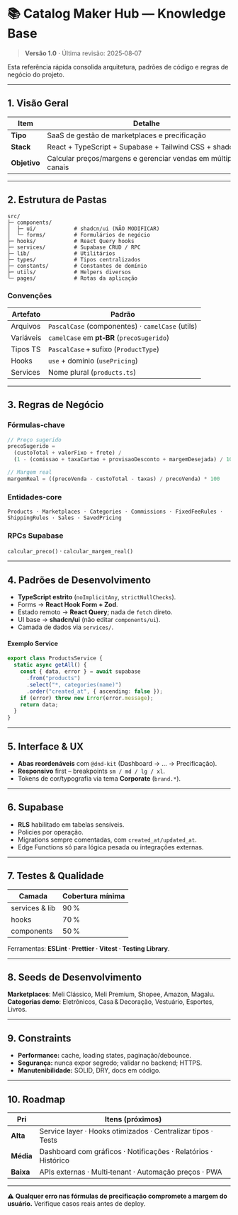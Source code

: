 # 📚 Catalog Maker Hub — Knowledge Base

> **Versão 1.0** · Última revisão: 2025‑08‑07

Esta referência rápida consolida arquitetura, padrões de código e regras de negócio do projeto.

---

## 1. Visão Geral

| Item         | Detalhe                                                        |
| ------------ | -------------------------------------------------------------- |
| **Tipo**     | SaaS de gestão de marketplaces e precificação                  |
| **Stack**    | React + TypeScript + Supabase + Tailwind CSS + shadcn/ui       |
| **Objetivo** | Calcular preços/margens e gerenciar vendas em múltiplos canais |

---

## 2. Estrutura de Pastas

```text
src/
├─ components/
│  ├─ ui/            # shadcn/ui (NÃO MODIFICAR)
│  └─ forms/         # Formulários de negócio
├─ hooks/            # React Query hooks
├─ services/         # Supabase CRUD / RPC
├─ lib/              # Utilitários
├─ types/            # Tipos centralizados
├─ constants/        # Constantes de domínio
├─ utils/            # Helpers diversos
└─ pages/            # Rotas da aplicação
```

### Convenções

| Artefato  | Padrão                                           |
| --------- | ------------------------------------------------ |
| Arquivos  | `PascalCase` (componentes) · `camelCase` (utils) |
| Variáveis | `camelCase` em **pt‑BR** (`precoSugerido`)       |
| Tipos TS  | `PascalCase` + sufixo (`ProductType`)            |
| Hooks     | `use` + domínio (`usePricing`)                   |
| Services  | Nome plural (`products.ts`)                      |

---

## 3. Regras de Negócio

### Fórmulas‑chave

```ts
// Preço sugerido
precoSugerido =
  (custoTotal + valorFixo + frete) /
  (1 - (comissao + taxaCartao + provisaoDesconto + margemDesejada) / 100)

// Margem real
margemReal = ((precoVenda - custoTotal - taxas) / precoVenda) * 100
```

### Entidades‑core

`Products · Marketplaces · Categories · Commissions · FixedFeeRules · ShippingRules · Sales · SavedPricing`

### RPCs Supabase

`calcular_preco()` · `calcular_margem_real()`

---

## 4. Padrões de Desenvolvimento

- **TypeScript estrito** (`noImplicitAny`, `strictNullChecks`).
- Forms → **React Hook Form + Zod**.
- Estado remoto → **React Query**; nada de `fetch` direto.
- UI base → **shadcn/ui** (não editar `components/ui`).
- Camada de dados via `services/`.

#### Exemplo Service

```ts
export class ProductsService {
  static async getAll() {
    const { data, error } = await supabase
      .from("products")
      .select("*, categories(name)")
      .order("created_at", { ascending: false });
    if (error) throw new Error(error.message);
    return data;
  }
}
```

---

## 5. Interface & UX

- **Abas reordenáveis** com `@dnd-kit` (Dashboard → … → Precificação).
- **Responsivo** first – breakpoints `sm / md / lg / xl`.
- Tokens de cor/typografia via tema **Corporate** (`brand.*`).

---

## 6. Supabase

- **RLS** habilitado em tabelas sensíveis.
- Policies por operação.
- Migrations sempre comentadas, com `created_at/updated_at`.
- Edge Functions só para lógica pesada ou integrações externas.

---

## 7. Testes & Qualidade

| Camada         | Cobertura mínima |
| -------------- | ---------------- |
| services & lib | 90 %             |
| hooks          | 70 %             |
| components     | 50 %             |

Ferramentas: **ESLint · Prettier · Vitest · Testing Library**.

---

## 8. Seeds de Desenvolvimento

**Marketplaces**: Meli Clássico, Meli Premium, Shopee, Amazon, Magalu.\
**Categorias demo**: Eletrônicos, Casa & Decoração, Vestuário, Esportes, Livros.

---

## 9. Constraints

- **Performance:** cache, loading states, paginação/debounce.
- **Segurança:** nunca expor segredo; validar no backend; HTTPS.
- **Manutenibilidade:** SOLID, DRY, docs em código.

---

## 10. Roadmap

| Pri       | Itens (próximos)                                               |
| --------- | -------------------------------------------------------------- |
| **Alta**  | Service layer · Hooks otimizados · Centralizar tipos · Tests   |
| **Média** | Dashboard com gráficos · Notificações · Relatórios · Histórico |
| **Baixa** | APIs externas · Multi‑tenant · Automação preços · PWA          |

---

⚠️ **Qualquer erro nas fórmulas de precificação compromete a margem do usuário.** Verifique casos reais antes de deploy.

